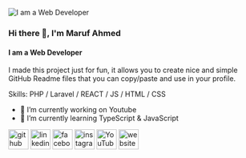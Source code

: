 ![I am a Web Developer](https://scontent.fdac27-1.fna.fbcdn.net/v/t39.30808-6/349564598_6251342561611076_144294399560466242_n.jpg?_nc_cat=111&ccb=1-7&_nc_sid=e3f864&_nc_ohc=vcgJ6_tiK5MAX_wth5f&_nc_ht=scontent.fdac27-1.fna&oh=00_AfDf_KbaUV7Gd7YYeGNaVVYx3m8YlIuoo3w0rlZYHBkoqA&oe=6474A912)

### Hi there 👋, I'm Maruf Ahmed
#### I am a Web Developer

I made this project just for fun, it allows you to create nice and simple GitHub Readme files that you can copy/paste and use in your profile.

Skills: PHP / Laravel / REACT / JS / HTML / CSS

- 🔭 I’m currently working on Youtube 
- 🌱 I’m currently learning TypeScript & JavaScript 


[<img src='https://cdn.jsdelivr.net/npm/simple-icons@3.0.1/icons/github.svg' alt='github' height='40'>](https://github.com/MarufAhmedRatul)  [<img src='https://cdn.jsdelivr.net/npm/simple-icons@3.0.1/icons/linkedin.svg' alt='linkedin' height='40'>](https://www.linkedin.com/in/maruf-ahmed-34647845//)  [<img src='https://cdn.jsdelivr.net/npm/simple-icons@3.0.1/icons/facebook.svg' alt='facebook' height='40'>](https://www.facebook.com/devmarufahmed)  [<img src='https://cdn.jsdelivr.net/npm/simple-icons@3.0.1/icons/instagram.svg' alt='instagram' height='40'>](https://www.instagram.com/marufahmedgallery/)  [<img src='https://cdn.jsdelivr.net/npm/simple-icons@3.0.1/icons/youtube.svg' alt='YouTube' height='40'>](https://www.youtube.com/channel/@devmarufahmed4527)  [<img src='https://cdn.jsdelivr.net/npm/simple-icons@3.0.1/icons/icloud.svg' alt='website' height='40'>](https://devmarufahmed.com/)  

